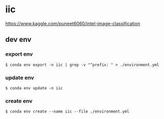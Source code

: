 # iic

https://www.kaggle.com/puneet6060/intel-image-classification

## dev env

### export env

```
$ conda env export -n iic | grep -v "^prefix: " > ./environment.yml
```

### update env

```
$ conda env update -n iic
```

### create env

```
$ conda env create --name iic --file ./environment.yml
```


